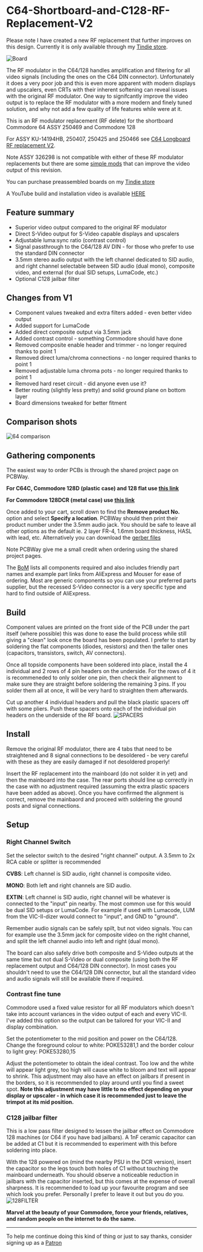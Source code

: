 # C64-Shortboard-and-C128-RF-Replacement-V2

Please note I have created a new RF replacement that further improves on this design. Currently it is only available through my [Tindie store](https://www.tindie.com/products/theretrochannel/arrgh-eff-off-rfoff-commodore-64-and-128/).

![Board](https://github.com/TheRetroChannel/Commodore-64-Shortboard-and-C128-RF-Replacement-V2/blob/main/images/RF%20V2%20SB128.jpg)

The RF modulator in the C64/128 handles amplification and filtering for all video signals (including the ones on the C64 DIN connector). Unfortunately it does a very poor job and this is even more apparent with modern displays and upscalers, even CRTs with their inherent softening can reveal issues with the original RF modulator. One way to signifcantly improve the video output is to replace the RF modulator with a more modern and finely tuned solution, and why not add a few quality of life features while were at it.

This is an RF modulator replacement (RF delete) for the shortboard Commodore 64 ASSY 250469 and Commodore 128

For ASSY KU-14194HB, 250407, 250425 and 250466 see [C64 Longboard RF replacement V2](https://github.com/TheRetroChannel/Commdore-64-RF-replacement-Longboard-V2). 

Note ASSY 326298 is not compatible with either of these RF modulator replacements but there are some [simple mods](https://youtu.be/agDFLPP9yIw) that can improve the video output of this revision.

You can purchase preassembled boards on my [Tindie store](https://www.tindie.com/stores/theretrochannel/)

A YouTube build and installation video is available [HERE](https://youtu.be/t5yx6tAaMuE)

## Feature summary
* Superior video output compared to the original RF modulator
* Direct S-Video output for S-Video capable displays and upscalers
* Adjustable luma:sync ratio (contrast control)
* Signal passthrough to the C64/128 AV DIN - for those who prefer to use the standard DIN connector
* 3.5mm stereo audio output with the left channel dedicated to SID audio, and right channel selectable between SID audio (dual mono), composite video, and external (for dual SID setups, LumaCode, etc.)
* Optional C128 jailbar filter

## Changes from V1
* Component values tweaked and extra filters added - even better video output
* Added support for LumaCode
* Added direct composite output via 3.5mm jack
* Added contrast control - something Commodore should have done
* Removed composite enable header and trimmer - no longer required thanks to point 1
* Removed direct luma/chroma connections - no longer required thanks to point 1
* Removed adjustable luma chroma pots - no longer required thanks to point 1
* Removed hard reset circuit - did anyone even use it?
* Better routing (slightly less pretty) and solid ground plane on bottom layer
* Board dimensions tweaked for better fitment

## Comparison shots

![64 comparison](https://github.com/TheRetroChannel/Commodore-64-Shortboard-and-C128-RF-Replacement-V2/blob/main/images/COMPARISONS%20250407%20PAL.png)
 
## Gathering components
The easiest way to order PCBs is through the shared project page on PCBWay.

**For C64C, Commodore 128D (plastic case) and 128 flat use [this link](https://www.pcbway.com/project/shareproject/Commodore_128_and_C64_Shortboard_RF_Modulator_Replacement_V2_c93a9d28.html)**

**For Commodore 128DCR (metal case) use [this link](https://www.pcbway.com/project/shareproject/Commodore_128DCR_metal_case_only_RF_Modulator_Replacement_V2_75604b06.html)**

Once added to your cart, scroll down to find the **Remove product No.** option and select **Specify a location**. PCBWay should then print their product number under the 3.5mm audio jack. You should be safe to leave all other options as the default ie. 2 layer FR-4, 1.6mm board thickness, HASL with lead, etc. Alternatively you can download the [gerber files](files)

Note PCBWay give me a small credit when ordering using the shared project pages.

The [BoM](files/BOM_C128_C128DCR_C64_Shortboard_RF_V2.xlsx) lists all components required and also includes friendly part names and example part links from AliExpress and Mouser for ease of ordering. Most are generic components so you can use your preferred parts supplier, but the recessed S-Video connector is a very specific type and hard to find outside of AliExpress.

## Build
Component values are printed on the front side of the PCB under the part itself (where possible) this was done to ease the build process while still giving a "clean" look once the board has been populated. I prefer to start by soldering the flat components (diodes, resistors) and then the taller ones (capacitors, transistors, switch, AV connectors).

Once all topside components have been soldered into place, install the 4 individual and 2 rows of 4 pin headers on the underside. For the rows of 4 it is recommeneded to only solder one pin, then check their alignment to make sure they are straight before soldering the remaining 3 pins. If you solder them all at once, it will be very hard to straighten them afterwards. 

Cut up another 4 individual headers and pull the black plastic spacers off with some pliers. Push these spacers onto each of the individual pin headers on the underside of the RF board. ![SPACERS](https://github.com/TheRetroChannel/Commodore-64-Shortboard-and-C128-RF-Replacement-V2/blob/main/images/C64C%20SPACERS.jpg)

## Install
Remove the original RF modulator, there are 4 tabs that need to be straightened and 8 signal connections to be desoldered - be very careful with these as they are easily damaged if not desoldered properly!

Insert the RF replacement into the mainboard (do not solder it in yet) and then the mainboard into the case. The rear ports should line up correctly in the case with no adjustment required (assuming the extra plastic spacers have been added as above). Once you have confirmed the alignment is correct, remove the mainbaord and proceed with soldering the ground posts and signal connections.

## Setup
### Right Channel Switch
Set the selector switch to the desired "right channel" output. A 3.5mm to 2x RCA cable or splitter is recommended

**CVBS**: Left channel is SID audio, right channel is composite video.

**MONO**: Both left and right channels are SID audio.

**EXTIN**: Left channel is SID audio, right channel will be whatever is connected to the "input" pin nearby. The most common use for this would be dual SID setups or LumaCode. For example if used with Lumacode, LUM from the VIC-II-dizer would connect to "input", and GND to "ground".

Remember audio signals can be safely spilt, but not video signals. You can for example use the 3.5mm jack for composite video on the right channel, and split the left channel audio into left and right (dual mono).

The board can also safely drive both composite and S-Video outputs at the same time but not dual S-Video or dual composite (using both the RF replacement output and C64/128 DIN connector). In most cases you shouldn't need to use the C64/128 DIN connector, but all the standard video and audio signals will still be available there if required.

### Contrast fine tune
Commodore used a fixed value resistor for all RF modulators which doesn't take into account variances in the video output of each and every VIC-II. I've added this option so the output can be tailored for your VIC-II and display combination.

Set the potentiometer to the mid position and power on the C64/128. Change the foreground colour to white: POKE53281,1 and the border colour to light grey: POKE53280,15

Adjust the potentiometer to obtain the ideal contrast. Too low and the white will appear light grey, too high will cause white to bloom and text will appear to shrink. This adjustment may also have an effect on jailbars if present in the borders, so it is recommended to play around until you find a sweet spot.
**Note this adjustment may have little to no effect depending on your display or upscaler - in which case it is recommended just to leave the trimpot at its mid position.**

### C128 jailbar filter 
This is a low pass filter designed to lessen the jailbar effect on Commodore 128 machines (or C64 if you have bad jailbars). A 1nF ceramic capacitor can be added at C1 but it is recommended to experiment with this before soldering into place. 

With the 128 powered on (mind the nearby PSU in the DCR version), insert the capacitor so the legs touch both holes of C1 without touching the mainboard underneath. You should observe a noticeable reduction in jailbars with the capacitor inserted, but this comes at the expense of overall sharpness. It is recommended to load up your favourite program and see which look you prefer. Personally I prefer to leave it out but you do you.
![128FILTER](https://github.com/TheRetroChannel/Commodore-64-Shortboard-and-C128-RF-Replacement-V2/blob/main/images/C128%20FILTER%20COMPARISON.png)


**Marvel at the beauty of your Commodore, force your friends, relatives, and random people on the internet to do the same.**

-------

To help me continue doing this kind of thing or just to say thanks, consider signing up as a [Patron](https://www.patreon.com/theretrochannel)
